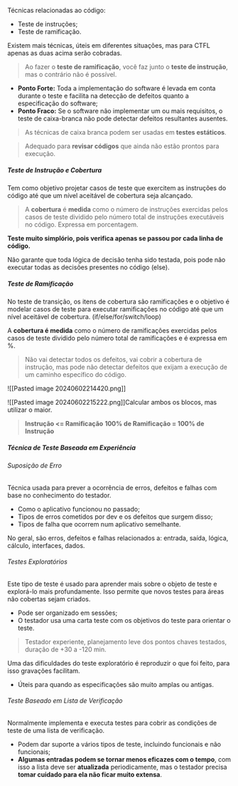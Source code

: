 
Técnicas relacionadas ao código:
- Teste de instruções;
- Teste de ramificação.

Existem mais técnicas, úteis em diferentes situações, mas para CTFL apenas as duas acima serão cobradas.

> Ao fazer o **teste de ramificação**, você faz junto o **teste de instrução**, mas o contrário não é possível.

- **Ponto Forte:** Toda a implementação do software é levada em conta durante o teste e facilita na detecção de defeitos quanto a especificação do software;
- **Ponto Fraco:** Se o software não implementar um ou mais requisitos, o teste de caixa-branca não pode detectar defeitos resultantes ausentes.

> As técnicas de caixa branca podem ser usadas em **testes estáticos**.

> Adequado para **revisar códigos** que ainda não estão prontos para execução.

##### Teste de Instrução e Cobertura 

Tem como objetivo projetar casos de teste que exercitem as instruções do código até que um nível aceitável de cobertura seja alcançado.

> A **cobertura** é **medida** como o número de instruções exercidas pelos casos de teste dividido pelo número total de instruções executáveis no código. Expressa em porcentagem. 

**Teste muito simplório, pois verifica apenas se passou por cada linha de código.**

Não garante que toda lógica de decisão tenha sido testada, pois pode não executar todas as decisões presentes no código (else).

##### Teste de Ramificação

No teste de transição, os itens de cobertura são ramificações e o objetivo é modelar casos de teste para executar ramificações no código até que um nível aceitável de cobertura. (if/else/for/switch/loop)

A **cobertura é medida** como o número de ramificações exercidas pelos casos de teste dividido pelo número total de ramificações e é expressa em %.

> Não vai detectar todos os defeitos, vai cobrir a cobertura de instrução, mas pode não detectar defeitos que exijam a execução de um caminho específico do código.

![[Pasted image 20240602214420.png]]

![[Pasted image 20240602215222.png]]Calcular ambos os blocos, mas utilizar o maior.

> **Instrução <= Ramificação**
> **100% de Ramificação = 100% de Instrução** 


##### Técnica de Teste Baseada em Experiência


###### Suposição de Erro

Técnica usada para prever a ocorrência de erros, defeitos e falhas com base no conhecimento do testador. 

- Como o aplicativo funcionou no passado;
- Tipos de erros cometidos por dev e os defeitos que surgem disso;
- Tipos de falha que ocorrem num aplicativo semelhante.

No geral, são erros, defeitos e falhas relacionados a: entrada, saída, lógica, cálculo, interfaces, dados.

###### Testes Exploratórios

Este tipo de teste é usado para aprender mais sobre o objeto de teste e explorá-lo mais profundamente. Isso permite que novos testes para áreas não cobertas sejam criados.

- Pode ser organizado em sessões;
- O testador usa uma carta teste com os objetivos do teste para orientar o teste.

> Testador experiente, planejamento leve dos pontos chaves testados, duração de +30 a -120 min.

Uma das dificuldades do teste exploratório é reproduzir o que foi feito, para isso gravações facilitam.

- Úteis para quando as especificações são muito amplas ou antigas.

###### Teste Baseado em Lista de Verificação

Normalmente implementa e executa testes para cobrir as condições de teste de uma lista de verificação.

- Podem dar suporte a vários tipos de teste, incluindo funcionais e não funcionais;
- **Algumas entradas podem se tornar menos eficazes com o tempo**, com isso a lista deve ser **atualizada** periodicamente, mas o testador precisa **tomar cuidado para ela não ficar muito extensa**.

